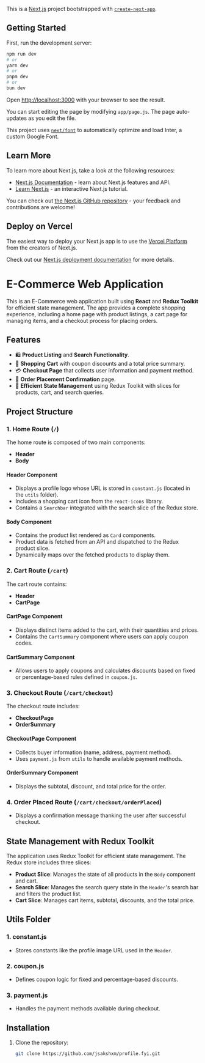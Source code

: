 This is a [Next.js](https://nextjs.org/) project bootstrapped with [`create-next-app`](https://github.com/vercel/next.js/tree/canary/packages/create-next-app).

## Getting Started

First, run the development server:

```bash
npm run dev
# or
yarn dev
# or
pnpm dev
# or
bun dev
```

Open [http://localhost:3000](http://localhost:3000) with your browser to see the result.

You can start editing the page by modifying `app/page.js`. The page auto-updates as you edit the file.

This project uses [`next/font`](https://nextjs.org/docs/basic-features/font-optimization) to automatically optimize and load Inter, a custom Google Font.

## Learn More

To learn more about Next.js, take a look at the following resources:

- [Next.js Documentation](https://nextjs.org/docs) - learn about Next.js features and API.
- [Learn Next.js](https://nextjs.org/learn) - an interactive Next.js tutorial.

You can check out [the Next.js GitHub repository](https://github.com/vercel/next.js/) - your feedback and contributions are welcome!

## Deploy on Vercel

The easiest way to deploy your Next.js app is to use the [Vercel Platform](https://vercel.com/new?utm_medium=default-template&filter=next.js&utm_source=create-next-app&utm_campaign=create-next-app-readme) from the creators of Next.js.

Check out our [Next.js deployment documentation](https://nextjs.org/docs/deployment) for more details.

# E-Commerce Web Application

This is an E-Commerce web application built using **React** and **Redux Toolkit** for efficient state management. The app provides a complete shopping experience, including a home page with product listings, a cart page for managing items, and a checkout process for placing orders.

## Features

- 🛍️ **Product Listing** and **Search Functionality**.
- 🛒 **Shopping Cart** with coupon discounts and a total price summary.
- 💳 **Checkout Page** that collects user information and payment method.
- 🎉 **Order Placement Confirmation** page.
- 🚀 **Efficient State Management** using Redux Toolkit with slices for products, cart, and search queries.

## Project Structure

### 1. **Home Route (`/`)**
   The home route is composed of two main components:
   
   - **Header**
   - **Body**
   
   #### **Header Component**
   - Displays a profile logo whose URL is stored in `constant.js` (located in the `utils` folder).
   - Includes a shopping cart icon from the `react-icons` library.
   - Contains a `Searchbar` integrated with the search slice of the Redux store.

   #### **Body Component**
   - Contains the product list rendered as `Card` components.
   - Product data is fetched from an API and dispatched to the Redux product slice.
   - Dynamically maps over the fetched products to display them.

### 2. **Cart Route (`/cart`)**
   The cart route contains:
   
   - **Header**
   - **CartPage**

   #### **CartPage Component**
   - Displays distinct items added to the cart, with their quantities and prices.
   - Contains the `CartSummary` component where users can apply coupon codes.

   #### **CartSummary Component**
   - Allows users to apply coupons and calculates discounts based on fixed or percentage-based rules defined in `coupon.js`.

### 3. **Checkout Route (`/cart/checkout`)**
   The checkout route includes:
   
   - **CheckoutPage**
   - **OrderSummary**

   #### **CheckoutPage Component**
   - Collects buyer information (name, address, payment method).
   - Uses `payment.js` from `utils` to handle available payment methods.

   #### **OrderSummary Component**
   - Displays the subtotal, discount, and total price for the order.

### 4. **Order Placed Route (`/cart/checkout/orderPlaced`)**
   - Displays a confirmation message thanking the user after successful checkout.

## State Management with Redux Toolkit

The application uses Redux Toolkit for efficient state management. The Redux store includes three slices:

- **Product Slice**: Manages the state of all products in the `Body` component and cart.
- **Search Slice**: Manages the search query state in the `Header`'s search bar and filters the product list.
- **Cart Slice**: Manages cart items, subtotal, discounts, and the total price.

## Utils Folder

### 1. **constant.js**
   - Stores constants like the profile image URL used in the `Header`.

### 2. **coupon.js**
   - Defines coupon logic for fixed and percentage-based discounts.

### 3. **payment.js**
   - Handles the payment methods available during checkout.

## Installation

1. Clone the repository:
   ```bash
   git clone https://github.com/jsakshxm/profile.fyi.git

